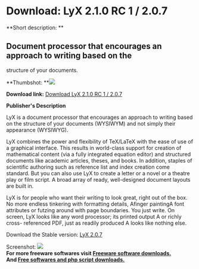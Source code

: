# Download: LyX 2.1.0 RC 1 / 2.0.7

**Short description: **

## Document processor that encourages an approach to writing based on the
structure of your documents.

  
**Thumbshot: **![](http://www.freewarefiles.com/screenshot/lyx2_md.jpg)   
  
**Download link:** [Download LyX 2.1.0 RC 1 / 2.0.7](http://freesoftwares.boysofts.com/LyX_program_75071.html)  
  

**Publisher's Description**  
  

LyX is a document processor that encourages an approach to writing based on
the structure of your documents (WYSIWYM) and not simply their appearance
(WYSIWYG).

LyX combines the power and flexibility of TeX/LaTeX with the ease of use of a
graphical interface. This results in world-class support for creation of
mathematical content (via a fully integrated equation editor) and structured
documents like academic articles, theses, and books. In addition, staples of
scientific authoring such as reference list and index creation come standard.
But you can also use LyX to create a letter or a novel or a theatre play or
film script. A broad array of ready, well-designed document layouts are built
in.

LyX is for people who want their writing to look great, right out of the box.
No more endless tinkering with formatting details, Afinger paintingA font
attributes or futzing around with page boundaries. You just write. On screen,
LyX looks like any word processor; its printed output A or richly cross-
referenced PDF, just as readily produced A looks like nothing else.

Download the Stable version: [LyX
2.0.7](ftp://ftp.lyx.org/pub/lyx/bin/2.0.7/LyX-2.0.7-Installer-1.exe)

  
  
Screenshot: ![](http://www.freewarefiles.com/screenshot/lyx2.jpg)  
**For more freeware softwares visit [Freeware software downloads.](http://freesoftwares.boysofts.com/)**   
**And [Free softwares and php script downloads.](http://www.boysofts.com/)**

